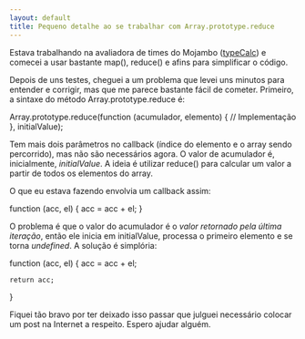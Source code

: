 ```yaml
---
layout: default
title: Pequeno detalhe ao se trabalhar com Array.prototype.reduce
---
```


Estava trabalhando na avaliadora de times do Mojambo ([typeCalc](http://github.com/mojambo/typecalc)) e comecei a usar bastante map(), reduce() e afins para simplificar o código.

Depois de uns testes, cheguei a um problema que levei uns minutos para entender e corrigir, mas que me parece bastante fácil de cometer. Primeiro, a sintaxe do método Array.prototype.reduce é:

Array.prototype.reduce(function (acumulador, elemento) {
	// Implementação
}, initialValue);

Tem mais dois parâmetros no callback (índice do elemento e o array sendo percorrido), mas não são necessários agora. O valor de acumulador é, inicialmente, _initialValue_. A ideia é utilizar reduce() para calcular um valor a partir de todos os elementos do array.

O que eu estava fazendo envolvia um callback assim:

function (acc, el) {
	acc = acc + el;
}

O problema é que o valor do acumulador é o *valor retornado pela última iteração*, então ele inicia em initialValue, processa o primeiro elemento e se torna _undefined_. A solução é simplória:

function (acc, el) {
	acc = acc + el;
	
	return acc;
}

Fiquei tão bravo por ter deixado isso passar que julguei necessário colocar um post na Internet a respeito. Espero ajudar alguém.
